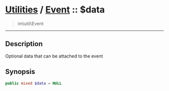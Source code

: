# [Utilities](util.md) / [Event](util-Event.md) :: $data
 > im\util\Event
____

## Description
Optional data that can be attached to the event

## Synopsis
```php
public mixed $data = NULL
```
